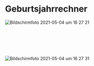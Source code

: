# Geburtsjahrrechner

![Bildschirmfoto 2021-05-04 um 16 27 21](https://user-images.githubusercontent.com/70098046/117019506-be069700-acf5-11eb-8772-f339051e489b.jpg)
<br><br><br><br><br><br><br>
![Bildschirmfoto 2021-05-04 um 16 27 31](https://user-images.githubusercontent.com/70098046/117019515-bfd05a80-acf5-11eb-94ed-0627779638f7.jpg)
